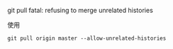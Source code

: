 

git pull
fatal: refusing to merge unrelated histories

使用
```
git pull origin master --allow-unrelated-histories

```
